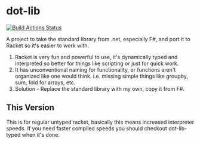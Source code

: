 # dot-lib

[![Build Actions Status](https://github.com/markusreynolds1989/dot-lib/workflows/CI/badge.svg)](https://github.com/markusreynolds1989/dot-lib/actions)

A project to take the standard library from .net, especially F#, and port it to Racket so it's easier to work with.

1. Racket is very fun and powerful to use, it's dynamically typed and interpreted so better for things like scripting or just for quick work.
2. It has unconventional naming for functionality, or functions aren't organized like one would think. i.e. missing simple things like groupby, sum, fold for arrays, etc.
3. Solution - Replace the standard library with my own, copy it from F#.


## This Version
This is for regular untyped racket, basically this means increased interpreter speeds. If you need faster compiled speeds you should checkout dot-lib-typed when it's done.

